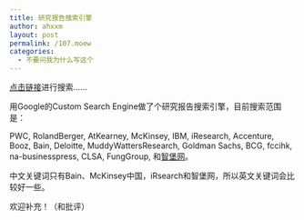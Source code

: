 ```yaml
---
title: 研究报告搜索引擎
author: ahxxm
layout: post
permalink: /107.moew
categories:
  - 不要问我为什么写这个
---
```

<a href="https://www.google.com/cse/publicurl?cx=017848037225353902041:95gys5xph9k" target="_blank">点击链接</a>进行搜索……

用Google的Custom Search Engine做了个研究报告搜索引擎，目前搜索范围是：

PWC, RolandBerger, AtKearney, McKinsey, IBM, iResearch, Accenture, Booz, Bain, Deloitte, MuddyWattersResearch, Goldman Sachs, BCG, fccihk, na-businesspress, CLSA, FungGroup, 和<a href="http://www.wisburg.com/" target="_blank">智堡网</a>。

中文关键词只有Bain、McKinsey中国，iRsearch和智堡网，所以英文关键词会比较好一些。

欢迎补充！（和批评）